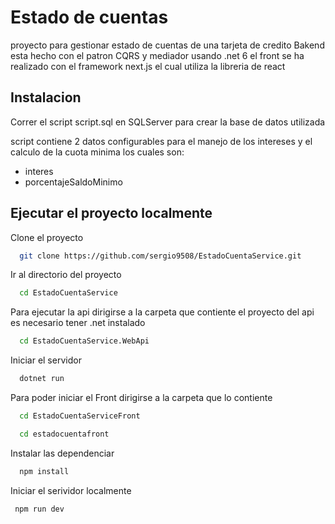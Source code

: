 
# Estado de cuentas

proyecto para gestionar estado de cuentas de una tarjeta de credito Bakend esta hecho con el patron CQRS y mediador usando .net 6 el front se ha realizado con el framework next.js el cual utiliza la libreria de react




## Instalacion

Correr el script script.sql en SQLServer para crear la base de datos utilizada

script contiene 2 datos configurables para el manejo de los intereses y el calculo de la cuota minima los cuales son: 
- interes
- porcentajeSaldoMinimo


    
## Ejecutar el proyecto localmente

Clone el proyecto 

```bash
  git clone https://github.com/sergio9508/EstadoCuentaService.git
```

Ir al directorio del proyecto 

```bash
  cd EstadoCuentaService
```
Para ejecutar la api dirigirse a la carpeta que contiente el proyecto del api es necesario tener .net instalado 

```bash
  cd EstadoCuentaService.WebApi
```

Iniciar el servidor

```bash
  dotnet run
```

Para poder iniciar el Front dirigirse a la carpeta que lo contiente 
```bash
  cd EstadoCuentaServiceFront
```
```bash
  cd estadocuentafront
```
Instalar las dependenciar
```bash
  npm install
```
 Iniciar el serividor localmente
 ```bash
  npm run dev
```
